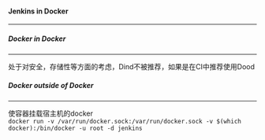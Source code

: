 #### Jenkins in Docker 
---
##### Docker in Docker  
---
处于对安全，存储性等方面的考虑，Dind不被推荐，如果是在CI中推荐使用Dood

##### Docker outside of Docker  
---
使容器挂载宿主机的docker  
` docker run -v /var/run/docker.sock:/var/run/docker.sock -v $(which docker):/bin/docker -u root -d jenkins `

